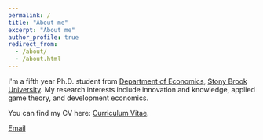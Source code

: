 ```yaml
---
permalink: /
title: "About me"
excerpt: "About me"
author_profile: true
redirect_from: 
  - /about/
  - /about.html
---
```


I'm a fifth year Ph.D. student from [Department of Economics](https://www.stonybrook.edu/commcms/economics/), [Stony Brook University](https://www.stonybrook.edu/). My research interests include innovation and knowledge, applied game theory, and development economics.

You can find my CV here: [Curriculum Vitae](/files/SiyuanLyu_CV2024.pdf).

[Email](mailto:siyuan.lyu@stonybrook.edu) 

